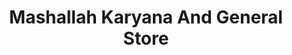 ---
title: "Mashallah Karyana And General Store"
url: /karachi/mashallah-karyana-and-general-store/
shop: Supermarkt
---